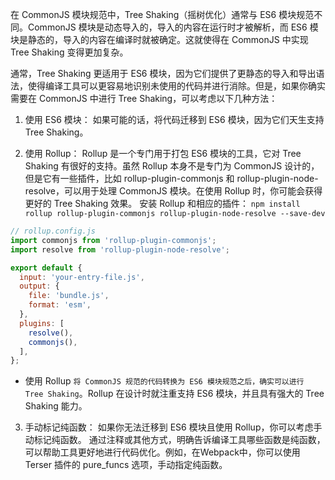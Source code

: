 在 CommonJS 模块规范中，Tree Shaking（摇树优化）通常与 ES6 模块规范不同。CommonJS 模块是动态导入的，导入的内容在运行时才被解析，而 ES6 模块是静态的，导入的内容在编译时就被确定。这就使得在 CommonJS 中实现 Tree Shaking 变得更加复杂。

通常，Tree Shaking 更适用于 ES6 模块，因为它们提供了更静态的导入和导出语法，使得编译工具可以更容易地识别未使用的代码并进行消除。但是，如果你确实需要在 CommonJS 中进行 Tree Shaking，可以考虑以下几种方法：

1. 使用 ES6 模块： 如果可能的话，将代码迁移到 ES6 模块，因为它们天生支持 Tree Shaking。

2. 使用 Rollup： Rollup 是一个专门用于打包 ES6 模块的工具，它对 Tree Shaking 有很好的支持。虽然 Rollup 本身不是专门为 CommonJS 设计的，但是它有一些插件，比如 rollup-plugin-commonjs 和 rollup-plugin-node-resolve，可以用于处理 CommonJS 模块。在使用 Rollup 时，你可能会获得更好的 Tree Shaking 效果。
安装 Rollup 和相应的插件：
`npm install rollup rollup-plugin-commonjs rollup-plugin-node-resolve --save-dev`
```javascript
// rollup.config.js
import commonjs from 'rollup-plugin-commonjs';
import resolve from 'rollup-plugin-node-resolve';

export default {
  input: 'your-entry-file.js',
  output: {
    file: 'bundle.js',
    format: 'esm',
  },
  plugins: [
    resolve(),
    commonjs(),
  ],
};
```

* 使用 Rollup `将 CommonJS 规范的代码转换为 ES6 模块规范之后，确实可以进行 Tree Shaking`。Rollup 在设计时就注重支持 ES6 模块，并且具有强大的 Tree Shaking 能力。

3. 手动标记纯函数： 如果你无法迁移到 ES6 模块且使用 Rollup，你可以考虑手动标记纯函数。
通过注释或其他方式，明确告诉编译工具哪些函数是纯函数，可以帮助工具更好地进行代码优化。例如，在Webpack中，你可以使用 Terser 插件的 pure_funcs 选项，手动指定纯函数。


